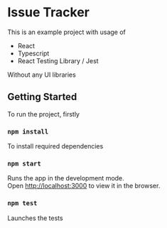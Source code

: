 # Issue Tracker

This is an example project with usage of
- React
- Typescript
- React Testing Library / Jest

Without any UI libraries

## Getting Started

To run the project, firstly

### `npm install`

To install required dependencies

### `npm start`

Runs the app in the development mode.\
Open [http://localhost:3000](http://localhost:3000) to view it in the browser.


### `npm test`

Launches the tests
